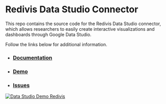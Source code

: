 # Redivis Data Studio Connector
This repo contains the source code for the Redivis Data Studio connector, which allows researchers to easily create interactive visualizations and dashboards through Google Data Studio.

Follow the links below for additional information.

- ### [Documentation](https://docs.redivis.com/reference/export-and-integrations/data-studio)

- ### [Demo](https://datastudio.google.com/u/0/reporting/ffdc1504-1db6-43a8-b9e5-bc65092222fb/page/YJNyB)

- ### [Issues](https://github.com/redivis/datastudio-connector/issues)

[![Data Studio Demo Redivis](/assets/data_studio_demo.gif)](https://datastudio.google.com/u/0/reporting/ffdc1504-1db6-43a8-b9e5-bc65092222fb/page/YJNyB)
